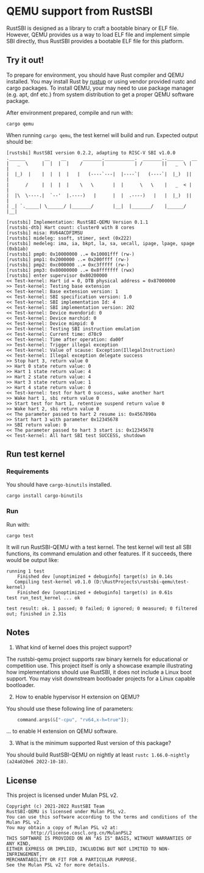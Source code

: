 # QEMU support from RustSBI

RustSBI is designed as a library to craft a bootable binary or ELF file. However, QEMU provides us a way to load ELF
file and implement simple SBI directly, thus RustSBI provides a bootable ELF file for this platform.

## Try it out!

To prepare for environment, you should have Rust compiler and QEMU installed.
You may install Rust by [rustup](https://rustup.rs) or using vendor provided rustc and cargo packages.
To install QEMU, your may need to use package manager (e.g. apt, dnf etc.) from system distribution
to get a proper QEMU software package.

After environment prepared, compile and run with:

```shell
cargo qemu
```

When running `cargo qemu`, the test kernel will build and run. Expected output should be:

```
[rustsbi] RustSBI version 0.2.2, adapting to RISC-V SBI v1.0.0
.______       __    __      _______.___________.  _______..______   __
|   _  \     |  |  |  |    /       |           | /       ||   _  \ |  |
|  |_)  |    |  |  |  |   |   (----`---|  |----`|   (----`|  |_)  ||  |
|      /     |  |  |  |    \   \       |  |      \   \    |   _  < |  |
|  |\  \----.|  `--'  |.----)   |      |  |  .----)   |   |  |_)  ||  |
| _| `._____| \______/ |_______/       |__|  |_______/    |______/ |__|

[rustsbi] Implementation: RustSBI-QEMU Version 0.1.1
[rustsbi-dtb] Hart count: cluster0 with 8 cores
[rustsbi] misa: RV64ACDFIMSU
[rustsbi] mideleg: ssoft, stimer, sext (0x222)
[rustsbi] medeleg: ima, ia, bkpt, la, sa, uecall, ipage, lpage, spage (0xb1ab)
[rustsbi] pmp0: 0x10000000 ..= 0x10001fff (rw-)
[rustsbi] pmp1: 0x2000000 ..= 0x200ffff (rw-)
[rustsbi] pmp2: 0xc000000 ..= 0xc3fffff (rw-)
[rustsbi] pmp3: 0x80000000 ..= 0x8fffffff (rwx)
[rustsbi] enter supervisor 0x80200000
<< Test-kernel: Hart id = 0, DTB physical address = 0x87000000
>> Test-kernel: Testing base extension
<< Test-kernel: Base extension version: 1
<< Test-kernel: SBI specification version: 1.0
<< Test-kernel: SBI implementation Id: 4
<< Test-kernel: SBI implementation version: 202
<< Test-kernel: Device mvendorid: 0
<< Test-kernel: Device marchid: 0
<< Test-kernel: Device mimpid: 0
>> Test-kernel: Testing SBI instruction emulation
<< Test-kernel: Current time: d78c9
<< Test-kernel: Time after operation: da00f
>> Test-kernel: Trigger illegal exception
<< Test-kernel: Value of scause: Exception(IllegalInstruction)
<< Test-kernel: Illegal exception delegate success
>> Stop hart 3, return value 0
>> Hart 0 state return value: 0
>> Hart 1 state return value: 4
>> Hart 2 state return value: 4
>> Hart 3 state return value: 1
>> Hart 4 state return value: 0
<< Test-kernel: test for hart 0 success, wake another hart
>> Wake hart 1, sbi return value 0
>> Start test for hart 1, retentive suspend return value 0
>> Wake hart 2, sbi return value 0
<< The parameter passed to hart 2 resume is: 0x4567890a
>> Start hart 3 with parameter 0x12345678
>> SBI return value: 0
<< The parameter passed to hart 3 start is: 0x12345678
<< Test-kernel: All hart SBI test SUCCESS, shutdown
```

## Run test kernel

### Requirements

You should have `cargo-binutils` installed.

```
cargo install cargo-binutils
```

### Run

Run with:

```shell
cargo test
```

It will run RustSBI-QEMU with a test kernel. The test kernel will test all SBI functions, 
its command emulation and other features. If it succeeds, there would be output like:

```
running 1 test
    Finished dev [unoptimized + debuginfo] target(s) in 0.14s
   Compiling test-kernel v0.1.0 (D:\RustProjects\rustsbi-qemu\test-kernel)
    Finished dev [unoptimized + debuginfo] target(s) in 0.61s
test run_test_kernel ... ok

test result: ok. 1 passed; 0 failed; 0 ignored; 0 measured; 0 filtered out; finished in 2.31s
```

## Notes

1. What kind of kernel does this project support?

The rustsbi-qemu project supports raw binary kernels for educational or
competition use. This project itself is only a showcase example illustrating how
implementations should use RustSBI, it does not include a Linux boot support.
You may visit downstream bootloader projects for a Linux capable bootloader.

2. How to enable hypervisor H extension on QEMU?

You should use these following line of parameters:

```rust
    command.args(&["-cpu", "rv64,x-h=true"]);
```

... to enable H extension on QEMU software.

3. What is the minimum supported Rust version of this package?

You should build RustSBI-QEMU on nightly at least `rustc 1.66.0-nightly (a24a020e6 2022-10-18)`.

## License 

This project is licensed under Mulan PSL v2.

```text
Copyright (c) 2021-2022 RustSBI Team
RustSBI-QEMU is licensed under Mulan PSL v2.
You can use this software according to the terms and conditions of the Mulan PSL v2.
You may obtain a copy of Mulan PSL v2 at:
         http://license.coscl.org.cn/MulanPSL2
THIS SOFTWARE IS PROVIDED ON AN "AS IS" BASIS, WITHOUT WARRANTIES OF ANY KIND,
EITHER EXPRESS OR IMPLIED, INCLUDING BUT NOT LIMITED TO NON-INFRINGEMENT,
MERCHANTABILITY OR FIT FOR A PARTICULAR PURPOSE.
See the Mulan PSL v2 for more details.
```
